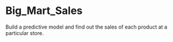 # Big_Mart_Sales
Build a predictive model and find out the sales of each product at a particular store.
